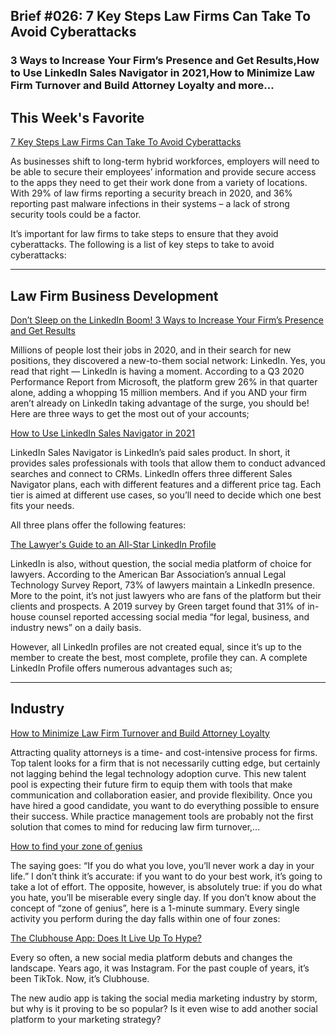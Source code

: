 
## Brief #026: 7 Key Steps Law Firms Can Take To Avoid Cyberattacks

###   3 Ways to Increase Your Firm’s Presence and Get Results,How to Use LinkedIn Sales Navigator in 2021,How to Minimize Law Firm Turnover and Build Attorney Loyalty and more...

## This Week's Favorite

[7 Key Steps Law Firms Can Take To Avoid Cyberattacks](https://www.lawfuel.com/blog/7-key-steps-law-firms-can-take-to-avoid-cyberattacks/) 

As businesses shift to long-term hybrid workforces, employers will need to be able to secure their employees’ information and provide secure access to the apps they need to get their work done from a variety of locations. With 29% of law firms reporting a security breach in 2020, and 36% reporting past malware infections in their systems – a lack of strong security tools could be a factor.

It’s important for law firms to take steps to ensure that they avoid cyberattacks. The following is a list of key steps to take to avoid cyberattacks:

----

## Law Firm Business Development

[Don’t Sleep on the LinkedIn Boom! 3 Ways to Increase Your Firm’s Presence and Get Results](https://www.legalmarketingblog.com/developing-a-strategic-plan/dont-sleep-on-the-linkedin-boom-3-ways-to-increase-your-firms-presence-and-get-results/)

Millions of people lost their jobs in 2020, and in their search for new positions, they discovered a new-to-them social network: LinkedIn. Yes, you read that right — LinkedIn is having a moment. According to a Q3 2020 Performance Report from Microsoft, the platform grew 26% in that quarter alone, adding a whopping 15 million members. And if you AND your firm aren’t already on LinkedIn taking advantage of the surge, you should be! Here are three ways to get the most out of your accounts;

[How to Use LinkedIn Sales Navigator in 2021](https://mailshake.com/blog/linkedin-sales-navigator/)

LinkedIn Sales Navigator is LinkedIn’s paid sales product. In short, it provides sales professionals with tools that allow them to conduct advanced searches and connect to CRMs. LinkedIn offers three different Sales Navigator plans, each with different features and a different price tag. Each tier is aimed at different use cases, so you’ll need to decide which one best fits your needs.

All three plans offer the following features:

[The Lawyer's Guide to an All-Star LinkedIn Profile ](https://fsquaredmarketing.com/lawyers-guide-linkedin-profile-infographic/)

LinkedIn is also, without question, the social media platform of choice for lawyers. According to the American Bar Association’s annual Legal Technology Survey Report, 73% of lawyers maintain a LinkedIn presence. More to the point, it’s not just lawyers who are fans of the platform but their clients and prospects. A 2019 survey by Green target found that 31% of in-house counsel reported accessing social media “for legal, business, and industry news” on a daily basis. 

However, all LinkedIn profiles are not created equal, since it’s up to the member to create the best, most complete, profile they can. A complete LinkedIn Profile offers numerous advantages such as;


----

## Industry

[How to Minimize Law Firm Turnover and Build Attorney Loyalty](https://www.amicusattorney.com/blog/minimizing-law-firm-turnover-building-attorney-loyalty-with-practice-management-technology/)

Attracting quality attorneys is a time- and cost-intensive process for firms. Top talent looks for a firm that is not necessarily cutting edge, but certainly not lagging behind the legal technology adoption curve. This new talent pool is expecting their future firm to equip them with tools that make communication and collaboration easier, and provide flexibility. Once you have hired a good candidate, you want to do everything possible to ensure their success. While practice management tools are probably not the first solution that comes to mind for reducing law firm turnover,...

[How to find your zone of genius](https://collinmathilde.medium.com/how-to-find-your-zone-of-genius-68378d493320)

The saying goes: “If you do what you love, you’ll never work a day in your life.” I don’t think it’s accurate: if you want to do your best work, it’s going to take a lot of effort. The opposite, however, is absolutely true: if you do what you hate, you’ll be miserable every single day. If you don’t know about the concept of “zone of genius”, here is a 1-minute summary. Every single activity you perform during the day falls within one of four zones:

[The Clubhouse App: Does It Live Up To Hype?](https://abovethelaw.com/2021/07/the-clubhouse-app-does-it-live-up-to-hype/)

Every so often, a new social media platform debuts and changes the landscape. Years ago, it was Instagram. For the past couple of years, it’s been TikTok. Now, it’s Clubhouse.

The new audio app is taking the social media marketing industry by storm, but why is it proving to be so popular? Is it even wise to add another social platform to your marketing strategy?

